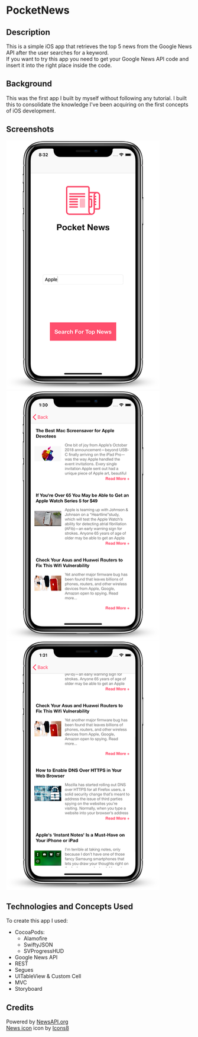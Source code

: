 # PocketNews

## Description
This is a simple iOS app that retrieves the top 5 news from the Google News API after the user searches for a keyword. <br />
If you want to try this app you need to get your Google News API code and insert it into the right place inside the code.

## Background
This was the first app I built by myself without following any tutorial. I built this to consolidate the knowledge I've been acquiring on the first concepts of iOS development. 

## Screenshots
![firstScreenShot](https://github.com/DavidRFerreira/PocketNews_iOSApp/blob/master/Screenshots/screenshot1.png)
![secondScreenShot](https://github.com/DavidRFerreira/PocketNews_iOSApp/blob/master/Screenshots/screenshot2.png)
![thirdScreenShot](https://github.com/DavidRFerreira/PocketNews_iOSApp/blob/master/Screenshots/screenshot3.png)

## Technologies and Concepts Used
To create this app I used: 
- CocoaPods: 
  - Alamofire
  - SwiftyJSON
  - SVProgressHUD
- Google News API
- REST
- Segues
- UITableView & Custom Cell
- MVC
- Storyboard

## Credits
Powered by [NewsAPI.org](https://newsapi.org/)<br />
[News icon](https://icons8.com/icons/set/news) icon by [Icons8](https://icons8.com/)<br />
